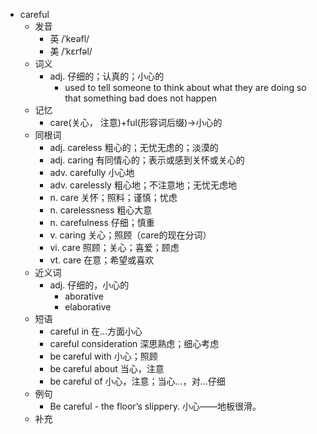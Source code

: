 - careful
  - 发音
    - 英 /ˈkeəfl/
    - 美 /ˈkɛrfəl/
  - 词义
    - adj. 仔细的；认真的；小心的
      - used to tell someone to think about what they are doing so that something bad does not happen
  - 记忆
    - care(关心， 注意)+ful(形容词后缀)→小心的
  - 同根词
    - adj. careless 粗心的；无忧无虑的；淡漠的
    - adj. caring 有同情心的；表示或感到关怀或关心的
    - adv. carefully 小心地
    - adv. carelessly 粗心地；不注意地；无忧无虑地
    - n. care 关怀；照料；谨慎；忧虑
    - n. carelessness 粗心大意
    - n. carefulness 仔细；慎重
    - v. caring 关心；照顾（care的现在分词）
    - vi. care 照顾；关心；喜爱；顾虑
    - vt. care 在意；希望或喜欢
  - 近义词
    - adj. 仔细的，小心的
      - aborative
      - elaborative
  - 短语
    - careful in 在…方面小心
    - careful consideration 深思熟虑；细心考虑
    - be careful with 小心；照顾
    - be careful about 当心，注意
    - be careful of 小心，注意；当心…，对…仔细
  - 例句
    - Be careful - the floor’s slippery. 小心——地板很滑。
  - 补充